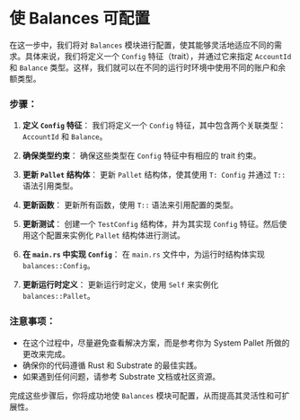 # 使 Balances 可配置

在这一步中，我们将对 `Balances` 模块进行配置，使其能够灵活地适应不同的需求。具体来说，我们将定义一个 `Config` 特征（trait），并通过它来指定 `AccountId` 和 `Balance` 类型。这样，我们就可以在不同的运行时环境中使用不同的账户和余额类型。

### 步骤：

1. **定义 `Config` 特征**：
   我们将定义一个 `Config` 特征，其中包含两个关联类型：`AccountId` 和 `Balance`。

2. **确保类型约束**：
   确保这些类型在 `Config` 特征中有相应的 trait 约束。

3. **更新 `Pallet` 结构体**：
   更新 `Pallet` 结构体，使其使用 `T: Config` 并通过 `T::` 语法引用类型。

4. **更新函数**：
   更新所有函数，使用 `T::` 语法来引用配置的类型。

5. **更新测试**：
   创建一个 `TestConfig` 结构体，并为其实现 `Config` 特征。然后使用这个配置来实例化 `Pallet` 结构体进行测试。

6. **在 `main.rs` 中实现 `Config`**：
   在 `main.rs` 文件中，为运行时结构体实现 `balances::Config`。

7. **更新运行时定义**：
   更新运行时定义，使用 `Self` 来实例化 `balances::Pallet`。

### 注意事项：

- 在这个过程中，尽量避免查看解决方案，而是参考你为 System Pallet 所做的更改来完成。
- 确保你的代码遵循 Rust 和 Substrate 的最佳实践。
- 如果遇到任何问题，请参考 Substrate 文档或社区资源。

完成这些步骤后，你将成功地使 `Balances` 模块可配置，从而提高其灵活性和可扩展性。